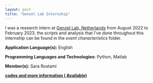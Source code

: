 ```yaml
---
layout: post
title: "Genzel Lab Internship"
---
```


I was a research intern at [Genzel Lab, Netherlands](https://www.genzellab.com/) from August 2022 to February 2023. the scripts and analysis that I've done throughout this internship can be found in the _event characteristics_ folder.

**Application Language(s):** English

**Programming Languages and Technologies:** Python, Matlab

**Member(s):** Sara Rostami

**[codes and more information ( Available)](https://github.com/genzellab/HM_RAT)**